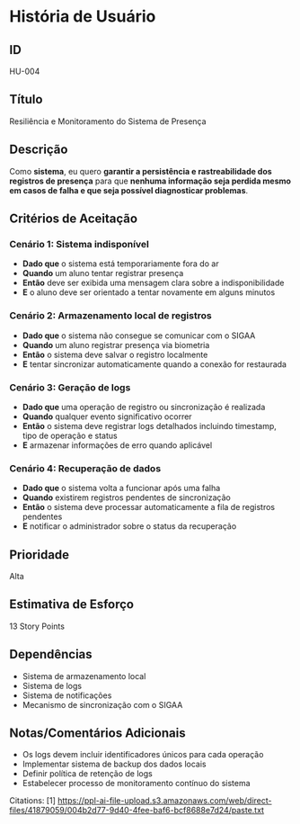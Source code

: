# História de Usuário

## **ID**
HU-004

## **Título**
Resiliência e Monitoramento do Sistema de Presença

## **Descrição**
Como **sistema**, eu quero **garantir a persistência e rastreabilidade dos registros de presença** para que **nenhuma informação seja perdida mesmo em casos de falha e que seja possível diagnosticar problemas**.

## **Critérios de Aceitação**

### Cenário 1: Sistema indisponível
- **Dado que** o sistema está temporariamente fora do ar
- **Quando** um aluno tentar registrar presença
- **Então** deve ser exibida uma mensagem clara sobre a indisponibilidade
- **E** o aluno deve ser orientado a tentar novamente em alguns minutos

### Cenário 2: Armazenamento local de registros
- **Dado que** o sistema não consegue se comunicar com o SIGAA
- **Quando** um aluno registrar presença via biometria
- **Então** o sistema deve salvar o registro localmente
- **E** tentar sincronizar automaticamente quando a conexão for restaurada

### Cenário 3: Geração de logs
- **Dado que** uma operação de registro ou sincronização é realizada
- **Quando** qualquer evento significativo ocorrer
- **Então** o sistema deve registrar logs detalhados incluindo timestamp, tipo de operação e status
- **E** armazenar informações de erro quando aplicável

### Cenário 4: Recuperação de dados
- **Dado que** o sistema volta a funcionar após uma falha
- **Quando** existirem registros pendentes de sincronização
- **Então** o sistema deve processar automaticamente a fila de registros pendentes
- **E** notificar o administrador sobre o status da recuperação

## **Prioridade**
Alta

## **Estimativa de Esforço**
13 Story Points

## **Dependências**
- Sistema de armazenamento local
- Sistema de logs
- Sistema de notificações
- Mecanismo de sincronização com o SIGAA

## **Notas/Comentários Adicionais**
- Os logs devem incluir identificadores únicos para cada operação
- Implementar sistema de backup dos dados locais
- Definir política de retenção de logs
- Estabelecer processo de monitoramento contínuo do sistema

Citations:
[1] https://ppl-ai-file-upload.s3.amazonaws.com/web/direct-files/41879059/004b2d77-9d40-4fee-baf6-bcf8688e7d24/paste.txt